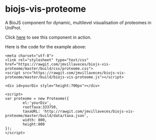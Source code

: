 biojs-vis-proteome
==================

A BioJS component for dynamic, multilevel visualisation of proteomes in UniProt.

Click [here](http://jmvillaveces.github.io/biojs-vis-proteome/example.html) to see this component in action.

Here is the code for the example above:
```
<meta charset="utf-8">
<link rel="stylesheet" type="text/css" href="https://rawgit.com/jmvillaveces/biojs-vis-proteome/master/build/css/proteome.css">
<script src="https://rawgit.com/jmvillaveces/biojs-vis-proteome/master/build/biojs-vis-proteome.js"></script>

<div id=yourDiv style="height:700px"></div>

<script>
var proteome = new Proteome({
        el:'yourDiv', 
        rootTaxa:333750,
        taxaURL: 'http://rawgit.com/jmvillaveces/biojs-vis-proteome/master/build/data/taxa.json',
        width: 800,
        height:800
});
</script>
```
